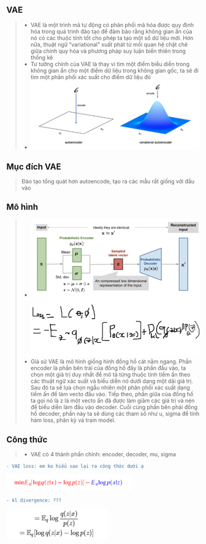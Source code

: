## VAE
>* VAE là một trình mã tự động có phân phối mã hóa được quy định hóa trong quá trình đào tạo để đảm bảo rằng không gian ẩn của nó có các thuộc tính tốt cho phép ta tạo một số dữ liệu mới. Hơn nữa, thuật ngữ “variational” xuất phát từ mối quan hệ chặt chẽ giữa chính quy hóa và phương pháp suy luận biến thiên trong thống kê
>* Tư tưởng chính của VAE là thay vì tìm một điểm biểu diễn trong không gian ẩn cho một điểm dữ liệu trong không gian gốc, ta sẽ đi tìm một phân phối xác suất cho điểm dữ liệu đó
>* ![Screenshot](img/p1.png)
## Mục đích VAE
>Đào tạo tổng quát hơn autoencode, tạo ra các mẫu rất giống với đầu vào
## Mô hình
>* ![Screenshot](img/p2.png)
> ![Screenshot](img/p4.png)
>* Giả sử VAE là mô hình giống hình đồng hồ cát nằm ngang. Phần encoder là phần bên trái của đồng hồ đây là phần đầu vào, ta chọn một giá trị duy nhất để mô tả từng thuộc tính tiềm ẩn theo các thuật ngữ xác suất và biểu diễn nó dưới dạng một dải giá trị. Sau đó ta sẽ lựa chọn ngẫu nhiên một phân phối xác suất dạng tiềm ẩn để làm vecto đầu vào. Tiếp theo, phần giữa của đồng hồ ta gọi nó là z là một vecto ẩn đã được làm giảm các giá trị và nén để biểu diễn làm đầu vào decoder. Cuối cùng phần bên phải đồng hồ decoder, phần này ta sẽ dùng các tham số như u, sigma để tính hàm loss, phân kỳ và train model.
## Công thức
>* VAE có 4 thành phần chính: encoder, decoder, mu, sigma
```diff
- VAE loss: em ko hiểu sao lại ra công thức dưới ạ
```
![Screenshot](img/p3.png)
```diff
- kl divergence: ???
```
![Screenshot](img/p5.png)


